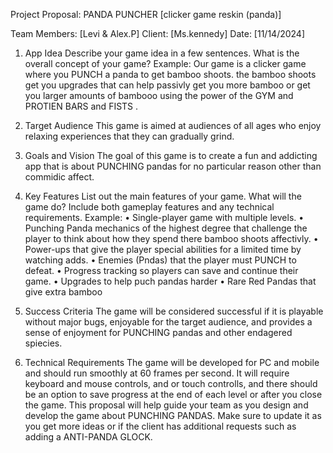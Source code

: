 Project Proposal: PANDA PUNCHER [clicker game reskin (panda)]

Team Members: [Levi & Alex.P]
Client: [Ms.kennedy]
Date: [11/14/2024]



1. App Idea
Describe your game idea in a few sentences. What is the overall concept of your game?
Example: Our game is a clicker game where you PUNCH a panda to get bamboo shoots. the bamboo shoots get you upgrades that can help passivly get you more bamboo or get you larger amounts of bambooo using the power of the GYM and PROTIEN BARS and FISTS .

2. Target Audience
This game is aimed at audiences of all ages who enjoy relaxing experiences that they can gradually grind.

3. Goals and Vision
The goal of this game is to create a fun and addicting app that is about PUNCHING pandas for no particular reason other than commidic affect.


4. Key Features
List out the main features of your game. What will the game do? Include both gameplay features and any technical requirements.
Example:
	•	Single-player game with multiple levels.
	•	Punching Panda mechanics of the highest degree that challenge the player to think about how they spend there bamboo shoots affectivly.
	•	Power-ups that give the player special abilities for a limited time by watching adds.
	•	Enemies (Pndas) that the player must PUNCH to defeat.
	•	Progress tracking so players can save and continue their game.
    •   Upgrades to help puch pandas harder
    •   Rare Red Pandas that give extra bamboo

5. Success Criteria
 The game will be considered successful if it is playable without major bugs, enjoyable for the target audience, and provides a sense of enjoyment for PUNCHING pandas and other endagered spiecies.



6. Technical Requirements
The game will be developed for PC and mobile and should run smoothly at 60 frames per second. It will require keyboard and mouse controls, and or touch controlls, and there should be an option to save progress at the end of each level or after you close the game.
This proposal will help guide your team as you design and develop the game about PUNCHING PANDAS. Make sure to update it as you get more ideas or if the client has additional requests such as adding a ANTI-PANDA GLOCK.
